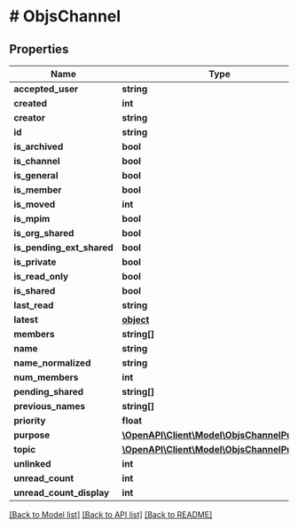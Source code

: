 # # ObjsChannel

## Properties

Name | Type | Description | Notes
------------ | ------------- | ------------- | -------------
**accepted_user** | **string** |  | [optional] 
**created** | **int** |  | 
**creator** | **string** |  | 
**id** | **string** |  | 
**is_archived** | **bool** |  | [optional] 
**is_channel** | **bool** |  | 
**is_general** | **bool** |  | [optional] 
**is_member** | **bool** |  | [optional] 
**is_moved** | **int** |  | [optional] 
**is_mpim** | **bool** |  | 
**is_org_shared** | **bool** |  | 
**is_pending_ext_shared** | **bool** |  | [optional] 
**is_private** | **bool** |  | 
**is_read_only** | **bool** |  | [optional] 
**is_shared** | **bool** |  | 
**last_read** | **string** |  | [optional] 
**latest** | [**object**](.md) |  | [optional] 
**members** | **string[]** |  | 
**name** | **string** |  | 
**name_normalized** | **string** |  | 
**num_members** | **int** |  | [optional] 
**pending_shared** | **string[]** |  | [optional] 
**previous_names** | **string[]** |  | [optional] 
**priority** | **float** |  | [optional] 
**purpose** | [**\OpenAPI\Client\Model\ObjsChannelPurpose**](ObjsChannelPurpose.md) |  | 
**topic** | [**\OpenAPI\Client\Model\ObjsChannelPurpose**](ObjsChannelPurpose.md) |  | 
**unlinked** | **int** |  | [optional] 
**unread_count** | **int** |  | [optional] 
**unread_count_display** | **int** |  | [optional] 

[[Back to Model list]](../../README.md#documentation-for-models) [[Back to API list]](../../README.md#documentation-for-api-endpoints) [[Back to README]](../../README.md)


